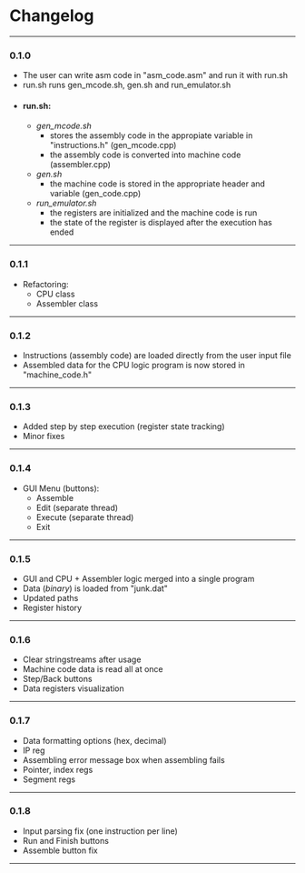 # Changelog
---
###  0.1.0

- The user can write asm code in "asm_code.asm" and run it with run.sh
- run.sh runs gen_mcode.sh, gen.sh and run_emulator.sh
- #### run.sh:
    - *gen_mcode.sh* 
        - stores the assembly code in the appropiate variable in "instructions.h" (gen_mcode.cpp)
        - the assembly code is converted into machine code (assembler.cpp)
    - *gen.sh*
        - the machine code is stored in the appropriate header and variable (gen_code.cpp)
    - *run_emulator.sh*
        -  the registers are initialized and the machine code is run
        -  the state of the register is displayed after the execution has ended
---
### 0.1.1

- Refactoring:
    - CPU class
    - Assembler class
---
### 0.1.2

- Instructions (assembly code) are loaded directly from the user input file  
- Assembled data for the CPU logic program is now stored in "machine_code.h"
---
### 0.1.3

- Added step by step execution (register state tracking)
- Minor fixes
---
### 0.1.4

- GUI Menu (buttons):
    - Assemble
    - Edit (separate thread)
    - Execute (separate thread)
    - Exit
---
### 0.1.5
- GUI and CPU + Assembler logic merged into a single program
- Data (*binary*) is loaded from "junk.dat"
- Updated paths
- Register history
---
### 0.1.6
- Clear stringstreams after usage
- Machine code data is read all at once
- Step/Back buttons
- Data registers visualization
---
### 0.1.7
- Data formatting options (hex, decimal)
- IP reg
- Assembling error message box when assembling fails
- Pointer, index regs
- Segment regs
---
### 0.1.8
- Input parsing fix (one instruction per line)
- Run and Finish buttons 
- Assemble button fix
---